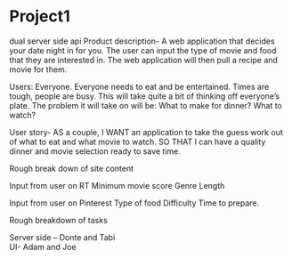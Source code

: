 # Project1
dual server side api 
Product description- A web application that decides your date night in for you. The user can input the type of movie and food that they are interested in. The web application will then pull a recipe and movie for them. 



Users:
Everyone. Everyone needs to eat and be entertained. Times are tough, people are busy. This will take quite a bit of thinking off everyone’s plate. 
The problem it will take on will be:
What to make for dinner?
What to watch?

User story- AS a couple, I WANT an application to take the guess work out of what to eat and what movie to watch.
SO THAT I can have a quality dinner and movie selection ready to save time. 

Rough break down of site content 


Input from user on RT 
Minimum movie score 
Genre
Length

Input from user on Pinterest
Type of food 
Difficulty 
Time to prepare. 


Rough breakdown of tasks 


Server side – Donte and Tabi 		
UI- Adam and Joe
